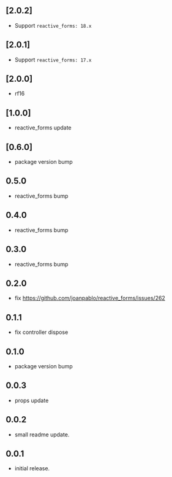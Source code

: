 ## [2.0.2]

* Support `reactive_forms: 18.x`

## [2.0.1]

* Support `reactive_forms: 17.x`

## [2.0.0]

* rf16

## [1.0.0]

* reactive_forms update

## [0.6.0]

* package version bump

## 0.5.0

* reactive_forms bump

## 0.4.0

* reactive_forms bump

## 0.3.0

* reactive_forms bump

## 0.2.0

* fix https://github.com/joanpablo/reactive_forms/issues/262

## 0.1.1

* fix controller dispose

## 0.1.0

* package version bump

## 0.0.3

* props update

## 0.0.2

* small readme update.

## 0.0.1

* initial release.
